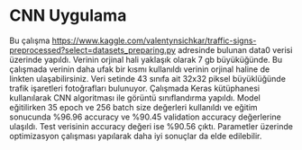 # CNN Uygulama
Bu çalışma https://www.kaggle.com/valentynsichkar/traffic-signs-preprocessed?select=datasets_preparing.py adresinde bulunan data0 verisi üzerinde yapıldı. Verinin orjinal hali yaklaşık olarak 7 gb büyüküğünde. Bu çalışmada verinin daha ufak bir kısmı kullanıldı verinin orjinal haline de linkten ulaşabilirsiniz. Veri setinde 43 sınıfa ait 32x32 piksel büyüklüğünde trafik işaretleri fotoğrafları bulunuyor. Çalışmada Keras kütüphanesi kullanılarak CNN algoritması ile görüntü sınıflandırma yapıldı. Model eğitilirken 35 epoch ve 256 batch size değerleri kullanıldı ve eğitim sonucunda %96.96 accuracy ve %90.45 validation accuracy değerlerine ulaşıldı. Test verisinin accuracy değeri ise %90.56 çıktı. Parametler üzerinde optimizasyon çalışması yapılarak daha iyi sonuçlar da elde edilebilir.
